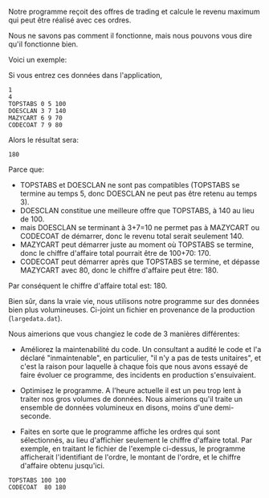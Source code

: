 Notre programme reçoit des offres de trading et calcule le revenu maximum qui peut être réalisé avec ces ordres.

Nous ne savons pas comment il fonctionne, mais nous pouvons vous dire qu'il fonctionne bien.

Voici un exemple:

Si vous entrez ces données dans l'application,
```
1
4
TOPSTABS 0 5 100
DOESCLAN 3 7 140
MAZYCART 6 9 70
CODECOAT 7 9 80
```

Alors le résultat sera:
```
180
```
Parce que:
- TOPSTABS et DOESCLAN ne sont pas compatibles (TOPSTABS se termine au temps 5, donc DOESCLAN ne peut pas être retenu au temps 3).
- DOESCLAN constitue une meilleure offre que TOPSTABS, à 140 au lieu de 100.
- mais DOESCLAN se terminant à 3+7=10 ne permet pas à MAZYCART ou CODECOAT de démarrer, donc le revenu total serait seulement 140.
- MAZYCART peut démarrer juste au moment où TOPSTABS se termine, donc le chiffre d'affaire total pourrait être de 100+70: 170.
- CODECOAT peut démarrer après que TOPSTABS se termine, et dépasse MAZYCART avec 80, donc le chiffre d'affaire peut être: 180.

Par conséquent le chiffre d'affaire total est: 180.

Bien sûr, dans la vraie vie, nous utilisons notre programme sur des données bien plus volumineuses. Ci-joint un fichier en provenance de la production (`largedata.dat`).

Nous aimerions que vous changiez le code de 3 manières différentes:

- Améliorez la maintenabilité du code. Un consultant a audité le code et l'a déclaré "inmaintenable", en particulier, "il n'y a pas de tests unitaires", et c'est la raison pour laquelle à chaque fois que nous avons essayé de faire évoluer ce programme, des incidents en production s'ensuivaient.

- Optimisez le programme. A l'heure actuelle il est un peu trop lent à traiter nos gros volumes de données. Nous aimerions qu'il traite un ensemble de données volumineux en disons, moins d'une demi-seconde.

- Faites en sorte que le programme affiche les ordres qui sont sélectionnés, au lieu d'affichier seulement le chiffre d'affaire total. Par exemple, en traitant le fichier de l'exemple ci-dessus, le programme afficherait l'identifiant de l'ordre, le montant de l'ordre, et le chiffre d'affaire obtenu jusqu'ici. 

```
TOPSTABS 100 100
CODECOAT  80 180
```
